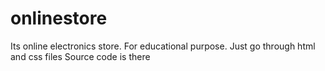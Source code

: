 # onlinestore
Its online electronics store.
For educational purpose.
Just go through html and css files 
Source code is there

